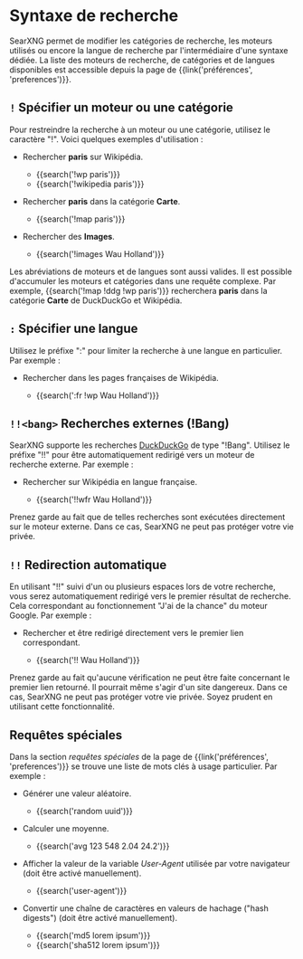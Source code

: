 # Syntaxe de recherche

SearXNG permet de modifier les catégories de recherche, les moteurs
utilisés ou encore la langue de recherche par l'intermédiaire d'une
syntaxe dédiée. La liste des moteurs de recherche, de catégories et de
langues disponibles est accessible depuis la page de
{{link('préférences', 'preferences')}}.

## `!` Spécifier un moteur ou une catégorie

Pour restreindre la recherche à un moteur ou une catégorie, utilisez le
caractère "!". Voici quelques exemples d'utilisation :

- Rechercher **paris** sur Wikipédia.

  - {{search('!wp paris')}}
  - {{search('!wikipedia paris')}}

- Rechercher **paris** dans la catégorie **Carte**.

  - {{search('!map paris')}}

- Rechercher des **Images**.

  - {{search('!images Wau Holland')}}

Les abréviations de moteurs et de langues sont aussi valides. Il est
possible d'accumuler les moteurs et catégories dans une requête
complexe. Par exemple, {{search('!map !ddg !wp paris')}} recherchera
**paris** dans la catégorie **Carte** de DuckDuckGo et Wikipédia.

## `:` Spécifier une langue

Utilisez le préfixe ":" pour limiter la recherche à une langue en
particulier. Par exemple :

- Rechercher dans les pages françaises de Wikipédia.

  - {{search(':fr !wp Wau Holland')}}

## `!!<bang>` Recherches externes (!Bang)

SearXNG supporte les recherches [DuckDuckGo] de type "!Bang". Utilisez
le préfixe "!!" pour être automatiquement redirigé vers un moteur de
recherche externe. Par exemple :

- Rechercher sur Wikipédia en langue française.

  - {{search('!!wfr Wau Holland')}}

Prenez garde au fait que de telles recherches sont exécutées directement
sur le moteur externe. Dans ce cas, SearXNG ne peut pas protéger votre
vie privée.

[DuckDuckGo]: https://duckduckgo.com/bang

## `!!` Redirection automatique

En utilisant "!!" suivi d'un ou plusieurs espaces lors de votre
recherche, vous serez automatiquement redirigé vers le premier résultat
de recherche. Cela correspondant au fonctionnement "J'ai de la chance"
du moteur Google. Par exemple :

- Rechercher et être redirigé directement vers le premier lien
  correspondant.

  - {{search('!! Wau Holland')}}

Prenez garde au fait qu'aucune vérification ne peut être faite
concernant le premier lien retourné. Il pourrait même s'agir d'un site
dangereux. Dans ce cas, SearXNG ne peut pas protéger votre vie
privée. Soyez prudent en utilisant cette fonctionnalité.

## Requêtes spéciales

Dans la section _requêtes spéciales_ de la page de {{link('préférences',
'preferences')}} se trouve une liste de mots clés à usage particulier.
Par exemple :

- Générer une valeur aléatoire.

  - {{search('random uuid')}}

- Calculer une moyenne.

  - {{search('avg 123 548 2.04 24.2')}}

- Afficher la valeur de la variable _User-Agent_ utilisée par votre
  navigateur (doit être activé manuellement).

  - {{search('user-agent')}}

- Convertir une chaîne de caractères en valeurs de hachage ("hash digests")
  (doit être activé manuellement).

  - {{search('md5 lorem ipsum')}}
  - {{search('sha512 lorem ipsum')}}
